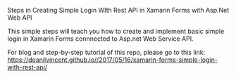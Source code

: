 Steps in Creating Simple Login WIth Rest API in Xamarin Forms with Asp.Net Web API

This simple steps will teach you how to create and implement basic simple login in Xamarin Forms connnected to Asp.net Web Service API.

For blog and step-by-step tutorial of this repo, please go to this link: https://deanilvincent.github.io//2017/05/16/xamarin-forms-simple-login-with-rest-api/
